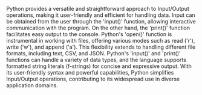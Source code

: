 Python provides a versatile and straightforward approach to Input/Output operations, making it user-friendly and efficient for handling data. Input can be obtained from the user through the 'input()' function, allowing interactive communication with the program. On the other hand, the 'print()' function facilitates easy output to the console. Python's 'open()' function is instrumental in working with files, offering various modes such as read ('r'), write ('w'), and append ('a'). This flexibility extends to handling different file formats, including text, CSV, and JSON. Python's 'input()' and 'print()' functions can handle a variety of data types, and the language supports formatted string literals (f-strings) for concise and expressive output. With its user-friendly syntax and powerful capabilities, Python simplifies Input/Output operations, contributing to its widespread use in diverse application domains.
